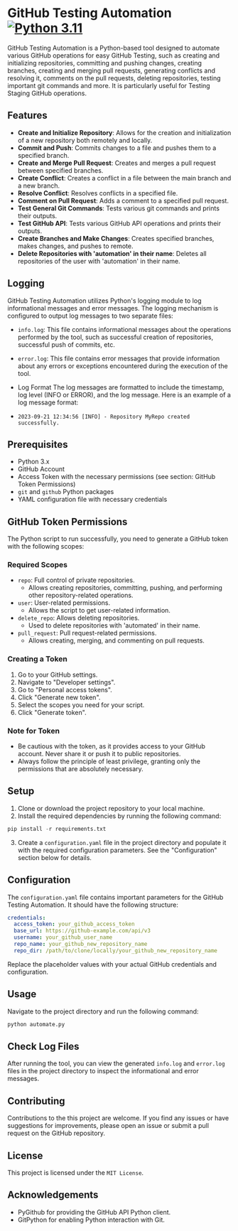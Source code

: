 # GitHub Testing Automation [![Python 3.11](https://img.shields.io/badge/python-3.11-blue.svg)](https://www.python.org/downloads/release/python-3110/)

GitHub Testing Automation is a Python-based tool designed to automate various GitHub operations for easy GitHub Testing, such as creating and initializing repositories, committing and pushing changes, creating branches, creating and merging pull requests, generating conflicts and resolving it, comments on the pull requests, deleting repositories, testing important git commands and more. It is particularly useful for Testing Staging GitHub operations.

## Features

- **Create and Initialize Repository**: Allows for the creation and initialization of a new repository both remotely and locally.
- **Commit and Push**: Commits changes to a file and pushes them to a specified branch.
- **Create and Merge Pull Request**: Creates and merges a pull request between specified branches.
- **Create Conflict**: Creates a conflict in a file between the main branch and a new branch.
- **Resolve Conflict**: Resolves conflicts in a specified file.
- **Comment on Pull Request**: Adds a comment to a specified pull request.
- **Test General Git Commands**: Tests various git commands and prints their outputs.
- **Test GitHub API**: Tests various GitHub API operations and prints their outputs.
- **Create Branches and Make Changes**: Creates specified branches, makes changes, and pushes to remote.
- **Delete Repositories with 'automation' in their name**: Deletes all repositories of the user with 'automation' in their name.

## Logging

GitHub Testing Automation utilizes Python's logging module to log informational messages and error messages. The logging mechanism is configured to output log messages to two separate files:

- `info.log`: This file contains informational messages about the operations performed by the tool, such as successful creation of repositories, successful push of commits, etc.
- `error.log`: This file contains error messages that provide information about any errors or exceptions encountered during the execution of the tool.

- Log Format
The log messages are formatted to include the timestamp, log level (INFO or ERROR), and the log message. Here is an example of a log message format:

- `2023-09-21 12:34:56 [INFO] - Repository MyRepo created successfully.`

## Prerequisites

- Python 3.x
- GitHub Account
- Access Token with the necessary permissions (see section: GitHub Token Permissions)
- `git` and `github` Python packages
- YAML configuration file with necessary credentials

## GitHub Token Permissions

The Python script to run successfully, you need to generate a GitHub token with the following scopes:

### Required Scopes
- `repo`: Full control of private repositories.
  - Allows creating repositories, committing, pushing, and performing other repository-related operations.
- `user`: User-related permissions.
  - Allows the script to get user-related information.
- `delete_repo`: Allows deleting repositories.
  - Used to delete repositories with 'automated' in their name.
- `pull_request`: Pull request-related permissions.
  - Allows creating, merging, and commenting on pull requests.

### Creating a Token
1. Go to your GitHub settings.
2. Navigate to "Developer settings".
3. Go to "Personal access tokens".
4. Click "Generate new token".
5. Select the scopes you need for your script.
6. Click "Generate token".

### Note for Token
- Be cautious with the token, as it provides access to your GitHub account. Never share it or push it to public repositories.
- Always follow the principle of least privilege, granting only the permissions that are absolutely necessary.

## Setup

1. Clone or download the project repository to your local machine.
2. Install the required dependencies by running the following command:

```python
pip install -r requirements.txt
```

3. Create a `configuration.yaml` file in the project directory and populate it with the required configuration parameters. See the "Configuration" section below for details.

## Configuration

The `configuration.yaml` file contains important parameters for the GitHub Testing Automation. It should have the following structure:

```yaml
credentials:
  access_token: your_github_access_token
  base_url: https://github-example.com/api/v3
  username: your_github_user_name
  repo_name: your_github_new_repository_name
  repo_dir: /path/to/clone/locally/your_github_new_repository_name
```

Replace the placeholder values with your actual GitHub credentials and configuration.

## Usage

Navigate to the project directory and run the following command:

```python
python automate.py
```

## Check Log Files
After running the tool, you can view the generated `info.log` and `error.log` files in the project directory to inspect the informational and error messages.

## Contributing

Contributions to the this project are welcome. If you find any issues or have suggestions for improvements, please open an issue or submit a pull request on the GitHub repository.

## License

This project is licensed under the `MIT License`.

## Acknowledgements
- PyGithub for providing the GitHub API Python client.
- GitPython for enabling Python interaction with Git.